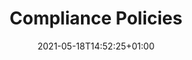 ---
title: "Compliance Policies"
description: "Creating and Managing Compliance Policies"
lead: "Creating and Managing Compliance Policies"
date: 2021-05-18T14:52:25+01:00
lastmod: 2021-05-18T14:52:25+01:00
draft: false
images: []
menu:
  docs:
    parent: "beyond-the-basics"
weight: 31
toc: true
---
